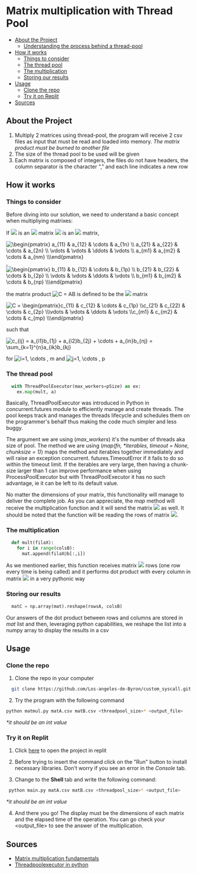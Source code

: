 # Matrix multiplication with Thread Pool

* [About the Project](#about-the-project)
  * [Understanding the process behind a thread-pool](#understanding-the-process-behind-a-thread-pool)
* [How it works](#how-it-works)
  * [Things to consider](#things-to-consider)
  * [The thread pool](#the-thread-pool)
  * [The multiplication](#the-multiplication)
  * [Storing our results](#storing-our-results)
* [Usage](#usage)
  * [Clone the repo](#clone-the-repo)
  * [Try it on Replit](#try-it-on-replit)
* [Sources](#sources)

## About the Project

1. Multiply 2 matrices using thread-pool, the program will receive 2 csv files as input that must be read and loaded into memory.
  <i>The matrix product must be burned to another file</i>
2. The size of the thread pool to be used will be given
3. Each matrix is composed of integers, the files do not have headers, the column separator is the character "," and each line indicates a new row

## How it works

### Things to consider

Before diving into our solution, we need to understand a basic concept when multipliying matrixes:

If <img src="https://latex.codecogs.com/svg.image?A"/> is an <img src="https://latex.codecogs.com/svg.image?m&space;\times&space;n"/> matrix <img src="https://latex.codecogs.com/svg.image?B"/> is an <img src="https://latex.codecogs.com/svg.image?n&space;\times&space;p"/> matrix,

<img src="https://latex.codecogs.com/svg.image?\begin{pmatrix}&space;a_{11}&space;&&space;a_{12}&space;&&space;\cdots&space;&space;&&space;a_{1n}&space;\\&space;a_{21}&space;&&space;a_{22}&space;&&space;\cdots&space;&space;&&space;a_{2n}&space;\\&space;\vdots&space;&space;&&space;\vdots&space;&space;&&space;\ddots&space;&space;&&space;\vdots&space;&space;\\&space;a_{m1}&space;&&space;a_{m2}&space;&&space;\cdots&space;&space;&&space;a_{nm}&space;\\\end{pmatrix}" title="\begin{pmatrix} a_{11} & a_{12} & \cdots & a_{1n} \\ a_{21} & a_{22} & \cdots & a_{2n} \\ \vdots & \vdots & \ddots & \vdots \\ a_{m1} & a_{m2} & \cdots & a_{nm} \\\end{pmatrix}" />
,
<img src="https://latex.codecogs.com/svg.image?\begin{pmatrix}&space;b_{11}&space;&&space;b_{12}&space;&&space;\cdots&space;&space;&&space;b_{1p}&space;\\&space;b_{21}&space;&&space;b_{22}&space;&&space;\cdots&space;&space;&&space;b_{2p}&space;\\&space;\vdots&space;&space;&&space;\vdots&space;&space;&&space;\ddots&space;&space;&&space;\vdots&space;&space;\\&space;b_{m1}&space;&&space;b_{m2}&space;&&space;\cdots&space;&space;&&space;b_{np}&space;\\\end{pmatrix}" title="\begin{pmatrix} b_{11} & b_{12} & \cdots & b_{1p} \\ b_{21} & b_{22} & \cdots & b_{2p} \\ \vdots & \vdots & \ddots & \vdots \\ b_{m1} & b_{m2} & \cdots & b_{np} \\\end{pmatrix}" />

the matrix product <img src="https://latex.codecogs.com/svg.image?&space;C&space;=&space;AB" title=" C = AB" /> is defined to be the <img src="https://latex.codecogs.com/svg.image?m&space;\times&space;p"/> matrix

<img src="https://latex.codecogs.com/svg.image?C&space;=&space;\begin{pmatrix}c_{11}&space;&&space;c_{12}&space;&&space;\cdots&space;&space;&&space;c_{1p}&space;\\c_{21}&space;&&space;c_{22}&space;&&space;\cdots&space;&&space;c_{2p}&space;\\\vdots&space;&&space;\vdots&space;&&space;\ddots&space;&space;&&space;\vdots&space;\\c_{m1}&space;&&space;c_{m2}&space;&&space;\cdots&space;&&space;c_{mp}&space;\\\end{pmatrix}" title="C = \begin{pmatrix}c_{11} & c_{12} & \cdots & c_{1p} \\c_{21} & c_{22} & \cdots & c_{2p} \\\vdots & \vdots & \ddots & \vdots \\c_{m1} & c_{m2} & \cdots & c_{mp} \\\end{pmatrix}" />

such that

<img src="https://latex.codecogs.com/svg.image?c_{ij}&space;=&space;a_{i1}b_{1j}&space;&plus;&space;a_{i2}b_{2j}&space;&plus;&space;\cdots&space;&plus;&space;a_{in}b_{nj}&space;=&space;\sum_{k=1}^{n}a_{ik}b_{kj}" title="c_{ij} = a_{i1}b_{1j} + a_{i2}b_{2j} + \cdots + a_{in}b_{nj} = \sum_{k=1}^{n}a_{ik}b_{kj}" />

for <img src="https://latex.codecogs.com/svg.image?i=1,&space;\cdots&space;,&space;m&space;" title="i=1, \cdots , m " /> and <img src="https://latex.codecogs.com/svg.image?j=1,&space;\cdots&space;,&space;p" title="j=1, \cdots , p" />

### The thread pool

```py
  with ThreadPoolExecutor(max_workers=pSize) as ex:
    ex.map(mult, a)
```

Basically, ThreadPoolExecutor was introduced in Python in concurrent.futures module to efficiently manage and create threads.
The pool keeps track and manages the threads lifecycle and schedules them on the programmer's behalf thus making the code much simpler and less buggy.

The argument we are using (<i>max_workers</i>) it's the number of threads aka size of pool.
The method we are using (<i>map(fn, *iterables, timeout = None, chunksize = 1)</i>) maps the method and iterables together immediately and will raise an exception concurrent. futures.TimeoutError if it fails to do so within the timeout limit. If the iterables are very large, then having a chunk-size larger than 1 can improve performance when using ProcessPoolExecutor but with ThreadPoolExecutor it has no such advantage, ie it can be left to its default value.

No matter the dimensions of your matrix, this functionality will manage to deliver the complete job.
As you can appreciate, the <i>map</i> method will receive the multiplication function and it will send the matrix <img src="https://latex.codecogs.com/svg.image?A"/> as well. It should be noted that the function will be reading the rows of matrix <img src="https://latex.codecogs.com/svg.image?A"/>.

### The multiplication

```py
  def mult(filaX):
    for i in range(colsB):
      mat.append(filaX@b[:,i])
```

As we mentioned earlier, this function receives matrix <img src="https://latex.codecogs.com/svg.image?A"/> rows (one row every time is being called) and it performs dot product with every column in matrix <img src="https://latex.codecogs.com/svg.image?B"/> in a very pythonic way

### Storing our results

```py
  matC = np.array(mat).reshape(rowsA, colsB)
```

Our answers of the dot product between rows and columns are stored in <i>mat</i> list and then, leveraging python capabilities, we reshape the list into a numpy array to display the results in a csv

## Usage

### Clone the repo

1. Clone the repo in your computer

```sh
  git clone https://github.com/Los-angeles-de-Byron/custom_syscall.git
```

2. Try the program with the following command

```sh
python matmul.py matA.csv matB.csv <threadpool_size>* <output_file>
```

<i>*it should be an int value</i>

### Try it on Replit

1. Click [here](https://replit.com/join/wukqkevc-lindsm) to open the project in replit

2. Before trying to insert the command click on the "Run" button to install necessary libraries. Don't worry if you see an error in the <i>Console</i> tab.

3. Change to the **Shell** tab and write the following command:

```sh
 python main.py matA.csv matB.csv <threadpool_size>* <output_file>
```

<i>*it should be an int value</i>

4. And there you go! The display must be the dimensions of each matrix and the elapsed time of the operation. You can go check your <output_file> to see the answer of the multiplication.

## Sources

* [Matrix multiplication fundamentals](https://en.wikipedia.org/wiki/Matrix_multiplication)
* [Threadpoolexecutor in python](https://www.geeksforgeeks.org/how-to-use-threadpoolexecutor-in-python3/)
